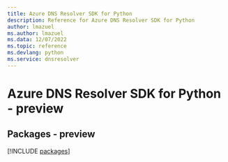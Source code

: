 ```yaml
---
title: Azure DNS Resolver SDK for Python
description: Reference for Azure DNS Resolver SDK for Python
author: lmazuel
ms.author: lmazuel
ms.data: 12/07/2022
ms.topic: reference
ms.devlang: python
ms.service: dnsresolver
---
```

# Azure DNS Resolver SDK for Python - preview
## Packages - preview
[!INCLUDE [packages](dns-resolver-index.md)]